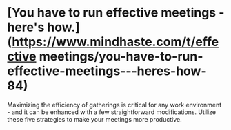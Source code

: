 
# [You have to run effective meetings - here's how.](https://www.mindhaste.com/t/effective meetings/you-have-to-run-effective-meetings---heres-how-84)

Maximizing the efficiency of gatherings is critical for any work environment - and it can be enhanced with a few straightforward modifications. Utilize these five strategies to make your meetings more productive.
    